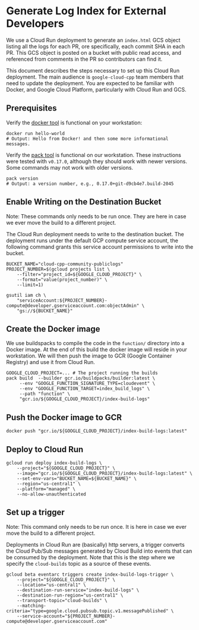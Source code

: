 # Generate Log Index for External Developers

We use a Cloud Run deployment to generate an `index.html` GCS object listing
all the logs for each PR, ore specifically, each commit SHA in each PR. This
GCS object is posted on a bucket with public read access, and referenced from
comments in the PR so contributors can find it.

This document describes the steps necessary to set up this Cloud Run
deployment. The main audience is `google-cloud-cpp` team members that need
to update the deployment. You are expected to be familiar with Docker, and
Google Cloud Platform, particularly with Cloud Run and GCS.

## Prerequisites

Verify the [docker tool][docker] is functional on your workstation:

```shell
docker run hello-world
# Output: Hello from Docker! and then some more informational messages.
```

Verify the [pack tool][pack-install] is functional on our workstation. These
instructions were tested with `v0.17.0`, although they should work with newer
versions. Some commands may not work with older versions.

```shell
pack version
# Output: a version number, e.g., 0.17.0+git-d9cb4e7.build-2045
```

## Enable Writing on the Destination Bucket

Note: These commands only needs to be run once. They are here in case we ever
move the build to a different project.

The Cloud Run deployment needs to write to the destination bucket.
The deployment runs under the default GCP compute service account, the
following command grants this service account permissions to write into
the bucket.

```shell
BUCKET_NAME="cloud-cpp-community-publiclogs"
PROJECT_NUMBER=$(gcloud projects list \
    --filter="project_id=${GOOGLE_CLOUD_PROJECT}" \
    --format="value(project_number)" \
    --limit=1)

gsutil iam ch \
    "serviceAccount:${PROJECT_NUMBER}-compute@developer.gserviceaccount.com:objectAdmin" \
    "gs://${BUCKET_NAME}"
```

## Create the Docker image

We use buildspacks to compile the code in the `function/` directory into a
Docker image. At the end of this build the docker image will reside in your
workstation. We will then push the image to GCR (Google Container Registry)
and use it from Cloud Run.

```shell
GOOGLE_CLOUD_PROJECT=... # The project running the builds
pack build  --builder gcr.io/buildpacks/builder:latest \
     --env "GOOGLE_FUNCTION_SIGNATURE_TYPE=cloudevent" \
     --env "GOOGLE_FUNCTION_TARGET=index_build_logs" \
     --path "function" \
     "gcr.io/${GOOGLE_CLOUD_PROJECT}/index-build-logs"
```

## Push the Docker image to GCR

```shell
docker push "gcr.io/${GOOGLE_CLOUD_PROJECT}/index-build-logs:latest"
```

## Deploy to Cloud Run

```shell
gcloud run deploy index-build-logs \
    --project="${GOOGLE_CLOUD_PROJECT}" \
    --image="gcr.io/${GOOGLE_CLOUD_PROJECT}/index-build-logs:latest" \
    --set-env-vars="BUCKET_NAME=${BUCKET_NAME}" \
    --region="us-central1" \
    --platform="managed" \
    --no-allow-unauthenticated
```

## Set up a trigger

Note: This command only needs to be run once. It is here in case we ever move
the build to a different project.

Deployments in Cloud Run are (basically) http servers, a trigger converts
the Cloud Pub/Sub messages generated by Cloud Build into events that can
be consumed by the deployment. Note that this is the step where we specify
the `cloud-builds` topic as a source of these events.

```shell
gcloud beta eventarc triggers create index-build-logs-trigger \
    --project="${GOOGLE_CLOUD_PROJECT}" \
    --location="us-central1" \
    --destination-run-service="index-build-logs" \
    --destination-run-region="us-central1" \
    --transport-topic="cloud-builds" \
    --matching-criteria="type=google.cloud.pubsub.topic.v1.messagePublished" \
    --service-account="${PROJECT_NUMBER}-compute@developer.gserviceaccount.com"
```

[docker]: https://docker.com/
[docker-install]: https://store.docker.com/search?type=edition&offering=community
[sudoless docker]: https://docs.docker.com/engine/install/linux-postinstall/
[pack-install]: https://buildpacks.io/docs/install-pack/

